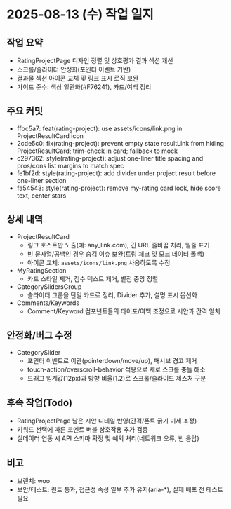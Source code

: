 # 2025-08-13 (수) 작업 일지

## 작업 요약
- RatingProjectPage 디자인 정렬 및 상호평가 결과 섹션 개선
- 스크롤/슬라이더 안정화(포인터 이벤트 기반)
- 결과물 섹션 아이콘 교체 및 링크 표시 로직 보완
- 가이드 준수: 색상 일관화(#F76241), 카드/여백 정리

## 주요 커밋
- ffbc5a7: feat(rating-project): use assets/icons/link.png in ProjectResultCard icon
- 2cde5c0: fix(rating-project): prevent empty state resultLink from hiding ProjectResultCard; trim-check in card; fallback to mock
- c297362: style(rating-project): adjust one-liner title spacing and pros/cons list margins to match spec
- fe1bf2d: style(rating-project): add divider under project result before one-liner section
- fa54543: style(rating-project): remove my-rating card look, hide score text, center stars

## 상세 내역
- ProjectResultCard
  - 링크 호스트만 노출(예: any_link.com), 긴 URL 줄바꿈 처리, 밑줄 표기
  - 빈 문자열/공백인 경우 숨김 이슈 보완(트림 체크 및 모크 데이터 폴백)
  - 아이콘 교체: `assets/icons/link.png` 사용하도록 수정
- MyRatingSection
  - 카드 스타일 제거, 점수 텍스트 제거, 별점 중앙 정렬
- CategorySlidersGroup
  - 슬라이더 그룹을 단일 카드로 정리, Divider 추가, 설명 표시 옵션화
- Comments/Keywords
  - Comment/Keyword 컴포넌트들의 타이포/여백 조정으로 시안과 간격 일치

## 안정화/버그 수정
- CategorySlider
  - 포인터 이벤트로 이관(pointerdown/move/up), 패시브 경고 제거
  - touch-action/overscroll-behavior 적용으로 세로 스크롤 충돌 해소
  - 드래그 임계값(12px)과 방향 비율(1.2)로 스크롤/슬라이드 제스처 구분

## 후속 작업(Todo)
- RatingProjectPage 남은 시안 디테일 반영(간격/폰트 굵기 미세 조정)
- 키워드 선택에 따른 코멘트 버블 상호작용 추가 검증
- 실데이터 연동 시 API 스키마 확정 및 예외 처리(네트워크 오류, 빈 응답)

## 비고
- 브랜치: woo
- 보안/테스트: 린트 통과, 접근성 속성 일부 추가 유지(aria-*), 실제 배포 전 테스트 필요
